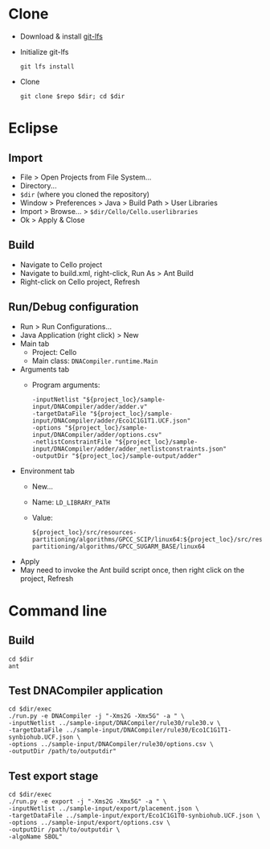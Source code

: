 # Clone

- Download & install [git-lfs](https://git-lfs.github.com/)
- Initialize git-lfs

      git lfs install

- Clone

      git clone $repo $dir; cd $dir

# Eclipse

## Import

- File > Open Projects from File System...
- Directory...
- `$dir` (where you cloned the repository)
- Window > Preferences > Java > Build Path > User Libraries
- Import > Browse... > `$dir/Cello/Cello.userlibraries`
- Ok > Apply & Close

## Build

- Navigate to Cello project
- Navigate to build.xml, right-click, Run As > Ant Build
- Right-click on Cello project, Refresh

## Run/Debug configuration

- Run > Run Configurations...
- Java Application (right click) > New
- Main tab
    - Project: Cello
    - Main class: `DNACompiler.runtime.Main`
- Arguments tab
    - Program arguments:

          -inputNetlist "${project_loc}/sample-input/DNACompiler/adder/adder.v"
          -targetDataFile "${project_loc}/sample-input/DNACompiler/adder/Eco1C1G1T1.UCF.json"
          -options "${project_loc}/sample-input/DNACompiler/adder/options.csv"
          -netlistConstraintFile "${project_loc}/sample-input/DNACompiler/adder/adder_netlistconstraints.json"
          -outputDir "${project_loc}/sample-output/adder"
- Environment tab
    - New...
    - Name: `LD_LIBRARY_PATH`
    - Value:

          ${project_loc}/src/resources-partitioning/algorithms/GPCC_SCIP/linux64:${project_loc}/src/resources-partitioning/algorithms/GPCC_SUGARM_BASE/linux64

- Apply
- May need to invoke the Ant build script once, then right click on the project, Refresh

# Command line

## Build

    cd $dir
    ant

## Test DNACompiler application

    cd $dir/exec
    ./run.py -e DNACompiler -j "-Xms2G -Xmx5G" -a " \
    -inputNetlist ../sample-input/DNACompiler/rule30/rule30.v \
    -targetDataFile ../sample-input/DNACompiler/rule30/Eco1C1G1T1-synbiohub.UCF.json \
    -options ../sample-input/DNACompiler/rule30/options.csv \
    -outputDir /path/to/outputdir"

## Test export stage

    cd $dir/exec
    ./run.py -e export -j "-Xms2G -Xmx5G" -a " \
    -inputNetlist ../sample-input/export/placement.json \
    -targetDataFile ../sample-input/export/Eco1C1G1T0-synbiohub.UCF.json \
    -options ../sample-input/export/options.csv \
    -outputDir /path/to/outputdir \
    -algoName SBOL"
